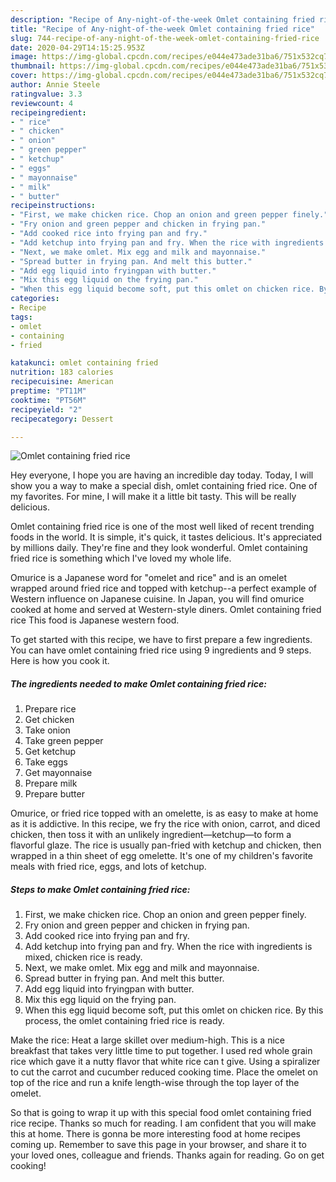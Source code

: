 ```yaml
---
description: "Recipe of Any-night-of-the-week Omlet containing fried rice"
title: "Recipe of Any-night-of-the-week Omlet containing fried rice"
slug: 744-recipe-of-any-night-of-the-week-omlet-containing-fried-rice
date: 2020-04-29T14:15:25.953Z
image: https://img-global.cpcdn.com/recipes/e044e473ade31ba6/751x532cq70/omlet-containing-fried-rice-recipe-main-photo.jpg
thumbnail: https://img-global.cpcdn.com/recipes/e044e473ade31ba6/751x532cq70/omlet-containing-fried-rice-recipe-main-photo.jpg
cover: https://img-global.cpcdn.com/recipes/e044e473ade31ba6/751x532cq70/omlet-containing-fried-rice-recipe-main-photo.jpg
author: Annie Steele
ratingvalue: 3.3
reviewcount: 4
recipeingredient:
- " rice"
- " chicken"
- " onion"
- " green pepper"
- " ketchup"
- " eggs"
- " mayonnaise"
- " milk"
- " butter"
recipeinstructions:
- "First, we make chicken rice. Chop an onion and green pepper finely."
- "Fry onion and green pepper and chicken in frying pan."
- "Add cooked rice into frying pan and fry."
- "Add ketchup into frying pan and fry. When the rice with ingredients is mixed, chicken rice is ready."
- "Next, we make omlet. Mix egg and milk and mayonnaise."
- "Spread butter in frying pan. And melt this butter."
- "Add egg liquid into fryingpan with butter."
- "Mix this egg liquid on the frying pan."
- "When this egg liquid become soft, put this omlet on chicken rice. By this process, the omlet containing fried rice is ready."
categories:
- Recipe
tags:
- omlet
- containing
- fried

katakunci: omlet containing fried 
nutrition: 183 calories
recipecuisine: American
preptime: "PT11M"
cooktime: "PT56M"
recipeyield: "2"
recipecategory: Dessert

---
```



![Omlet containing fried rice](https://img-global.cpcdn.com/recipes/e044e473ade31ba6/751x532cq70/omlet-containing-fried-rice-recipe-main-photo.jpg)

Hey everyone, I hope you are having an incredible day today. Today, I will show you a way to make a special dish, omlet containing fried rice. One of my favorites. For mine, I will make it a little bit tasty. This will be really delicious.

Omlet containing fried rice is one of the most well liked of recent trending foods in the world. It is simple, it's quick, it tastes delicious. It's appreciated by millions daily. They're fine and they look wonderful. Omlet containing fried rice is something which I've loved my whole life.

Omurice is a Japanese word for &#34;omelet and rice&#34; and is an omelet wrapped around fried rice and topped with ketchup--a perfect example of Western influence on Japanese cuisine. In Japan, you will find omurice cooked at home and served at Western-style diners. Omlet containing fried rice This food is Japanese western food.


To get started with this recipe, we have to first prepare a few ingredients. You can have omlet containing fried rice using 9 ingredients and 9 steps. Here is how you cook it.

<!--inarticleads1-->

##### The ingredients needed to make Omlet containing fried rice:

1. Prepare  rice
1. Get  chicken
1. Take  onion
1. Take  green pepper
1. Get  ketchup
1. Take  eggs
1. Get  mayonnaise
1. Prepare  milk
1. Prepare  butter


Omurice, or fried rice topped with an omelette, is as easy to make at home as it is addictive. In this recipe, we fry the rice with onion, carrot, and diced chicken, then toss it with an unlikely ingredient—ketchup—to form a flavorful glaze. The rice is usually pan-fried with ketchup and chicken, then wrapped in a thin sheet of egg omelette. It&#39;s one of my children&#39;s favorite meals with fried rice, eggs, and lots of ketchup. 

<!--inarticleads2-->

##### Steps to make Omlet containing fried rice:

1. First, we make chicken rice. Chop an onion and green pepper finely.
1. Fry onion and green pepper and chicken in frying pan.
1. Add cooked rice into frying pan and fry.
1. Add ketchup into frying pan and fry. When the rice with ingredients is mixed, chicken rice is ready.
1. Next, we make omlet. Mix egg and milk and mayonnaise.
1. Spread butter in frying pan. And melt this butter.
1. Add egg liquid into fryingpan with butter.
1. Mix this egg liquid on the frying pan.
1. When this egg liquid become soft, put this omlet on chicken rice. By this process, the omlet containing fried rice is ready.


Make the rice: Heat a large skillet over medium-high. This is a nice breakfast that takes very little time to put together. I used red whole grain rice which gave it a nutty flavor that white rice can t give. Using a spiralizer to cut the carrot and cucumber reduced cooking time. Place the omelet on top of the rice and run a knife length-wise through the top layer of the omelet. 

So that is going to wrap it up with this special food omlet containing fried rice recipe. Thanks so much for reading. I am confident that you will make this at home. There is gonna be more interesting food at home recipes coming up. Remember to save this page in your browser, and share it to your loved ones, colleague and friends. Thanks again for reading. Go on get cooking!
